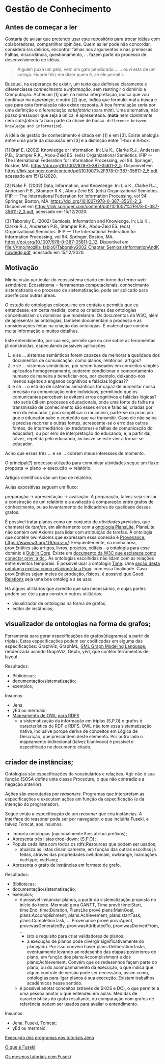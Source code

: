 # Gestão de Conhecimento

## Antes de começar a ler

Gostaria de avisar que pretendo usar este repositório para trocar idéias com colaboradores, compartilhar opiniões. Quem as ler pode não concordar, considerá-las delírios, encontrar falhas nos argumentos e nas premissas. Falhas, discordância, questionamento, ... fazem parte do processo de desenvolvimento de idéias.

> Alguém puxa um pelo, vem um gato pendurado...
> ... ouvi esta de um colega. Ficarei feliz em dizer quem é, se ele permitir...

Busquei, na esperança de existir, um texto que definisse claramente e diferenciasse *conhecimento* e *informação*, sem restringir o domínio a Computação. Achei um [1] que, na minha interpretação, indica que vou continuar *na esperança*, e outro [2] que, indica que formulei mal a busca e que para esta formulação não existe resposta. A boa formulação seria por uma definição e diferenciação *satisfatória* (para mim). Uma alternativa, não posso pressupor que seja a única, é apresentada. (**nota** nem *claramente* nem *satisfatória* faziam parte da chave de busca: `difference between knowledge and information`).

A idéia de gestão de conhecimento é citada em [1] e em [3]. Existe analogia entre uma parte da discussão em [3] e a distinção entre T-box e A-box.

[1] Braf E. (2002) Knowledge or Information. In: Liu K., Clarke R.J., Andersen P.B., Stamper R.K., Abou-Zeid ES. (eds) Organizational Semiotics. IFIP — The International Federation for Information Processing, vol 94. Springer, Boston, MA. https://doi.org/10.1007/978-0-387-35611-2_5. Disponível em <https://link.springer.com/content/pdf/10.1007%2F978-0-387-35611-2_5.pdf>, acessado em 15/12/2020.

[2] Nake F. (2002) Data, Information, and Knowledge. In: Liu K., Clarke R.J., Andersen P.B., Stamper R.K., Abou-Zeid ES. (eds) Organizational Semiotics. IFIP — The International Federation for Information Processing, vol 94. Springer, Boston, MA. https://doi.org/10.1007/978-0-387-35611-2_3. Disponível em <https://link.springer.com/content/pdf/10.1007%2F978-0-387-35611-2_3.pdf>, acessado em 15/12/2020.

[3] Taborsky E. (2002) Semiosis, Information and Knowledge. In: Liu K., Clarke R.J., Andersen P.B., Stamper R.K., Abou-Zeid ES. (eds) Organizational Semiotics. IFIP — The International Federation for Information Processing, vol 94. Springer, Boston, MA. https://doi.org/10.1007/978-0-387-35611-2_12. Disponível em <file:///tmp/mozilla_fabio0/Taborsky2002_Chapter_SemiosisInformationAndKnowledg.pdf>, acessado em 15/12/2020.


## Motivação

Minha visão particular do ecossistema criado em torno do termo *web semântica*. Ecossistema = ferramentas computacionais, conhecimento sistematizado e o processo de sistematização, pode ser aplicado para aperfeiçoar outras áreas.

O estudo de ontologias colocou-me em contato e permitiu que eu entendesse, em certa medida, como os criadores das ontologias conceitualizam os domínios que modelaram. Os documentos da W3C, além de apresentar as ontologias, também documentam o processo e as considerações feitas na criação das ontologias. É material que contém muita informação e muitos detalhes.

Este entendimento, por sua vez, permite que eu crie sobre as ferramentas já construídas, especulando possíveis aplicações.

1. e se ... sistemas semânticos forem capazes de melhorar a qualidade dos documentos de comunicação, como planos, relatórios, artigos?
2. e se ... sistemas semânticos, por serem baseados em conceitos simples aplicados homogeneamente, puderem condicionar o comportamento humano de maneira a beneficiar-nos, por exemplo, deixando-nos menos sujeitos a enganos cognitivos e falácias lógicas??
3. e se ... o estudo de sistemas semânticos for capaz de aumentar nossa precisão na comunicação entre indivíduos, permitindo que os comunicantes percebam (e evitem) erros cognitivos e falácias lógicas? Isto seria útil em processos educacionais, onde uma fonte de falha na transmissão de conhecimento são esses erros e falácias, criadas por erro do educador ( para simplificar o raciocínio, parte-se do princípio que o educador sabe o conteúdo que vai transmitir. Caso ele não saiba e precise recorrer a outras fontes, acrescente-se o erro das outras fontes, de intermediários (ex:tradutores) e falhas de comunicação do educador), ou por erro de interpretação do educando, e, a partir daí, talvez, repetida pelo educando, inclusive se este vier a tornar-se educador.

Acho que esses três ... e se ... cobrem meus interesses de momento.

O principal(?) processo utilizado para comunicar atividades segue um fluxo: proposta -> plano -> execução -> relatório. 

Artigos científicos são um tipo de relatório.

Aulas expositivas seguem um fluxo:

preparação -> apresentação -> avaliação. A preparação, talvez seja similar à construção de um relatório e a avaliação à comparação entre grafos de conhecimento, ou ao levantamento de indicadores de qualidade desses grafos.

É possível tratar planos como um conjunto de *atividades previstas*, que chamarei de *tarefas*, em alinhamento com a [ontologia PlansLite](http://www.ontologydesignpatterns.org/ont/dul/PlansLite.owl). PlansLite não contém owl:Axioms para lidar com atribuição de tarefas. A ontologia que contém owl:Axioms que expressam essa conexão é [Provenance](https://www.w3.org/TR/prov-overview/), <https://www.w3.org/TR/prov-o/>. Frequentemente, na minha área, prov:Entities são artigos, livros, projetos, editais - a ontologia para esse domínio é [Dublin Core](https://www.dublincore.org/specifications/dublin-core/dcmi-terms/). Existe um [documento da W3C que esclarece como conectar prov: a dc:](https://www.w3.org/TR/prov-dc/). As ontologias escolhidas não lidam com as relações entre eventos temporais. É possível usar a ontologia [Time](https://www.w3.org/TR/owl-time). Uma [seção desta ontologia explica como relacioná-la a Prov](https://www.w3.org/TR/owl-time/#time-prov). com essa finalidade. Caso prov:Entities sejam meios de produção, físicos, é possível que [Good Relations](http://www.productontology.org/) seja uma boa ontologia a se usar. 

Há alguns utilitários que acredito que são necessários, e cujas partes podem ser úteis para construir outros utilitários:

- visualizador de ontologias na forma de grafos;
- editor de instâncias;

## visualizador de ontologias na forma de grafos;

Ferramenta para gerar especificações de grafos(diagramas) a partir de triplas. Estas especificações podem ser codificadas em alguma das especificações: GraphViz, GraphML, [GML Graph Modeling Language](https://en.wikipedia.org/wiki/Graph_Modelling_Language), renderizada usando GraphViz, Gephi, yEd, que contém ferramentas de layout.


Resultados:
- Bibliotecas;
- documentação/sistematização;
- exemplos;

Insumos:
- Jena;
- yEd ou mermaid;
- [Mapeamento de OWL para RDFS](https://www.w3.org/TR/owl-mapping-to-rdf/)
    - a sistematização da informação em triplas (S,P,O) e grafos é característica de RDF e RDFS. OWL não tem essa sistematização nativa, inclusive porque deriva de conceitos em Lógica de Descrição, que prescindem deste elemento. Por outro lado o mapeamento bidirecional (talvez biunívoco) é possível e especificado no documento citado.
     

## criador de instâncias;

Ontologias são especificações de vocabulários e relações. Agir não é sua função (SOSA define uma classe Procedure, o que não contradiz a a negação anterior). 

Ações são executadas por *reasoners*. Programas que interpretam as especificações e executam ações em função da especificação (e da intenção do programador).

Segue então a especificação de um *reasoner* que cria instâncias. A interface do reasoner pode ser por navegador, o que incluiria Fuseki, e talvez Tomcat, aos insumos.

- Importa ontologias (opcionalmente lhes atribui prefixos);
- Apresenta três listas drop-down: {S,P,O};
- Popula cada lista com todos os rdfs:Resources que podem ser usados;
    - atualiza as listas dinamicamente, em função das outras escolhas já feitas, através das propriedades owl:domain, owl:range, marcações xsd:type, xsd:lang;
- Apresenta o grafo de instâncias em formato de grafo.

Resultados:
- Bibliotecas;
- documentação/sistematização;
- exemplos;
    - é possível instanciar planos, a partir da sistematização proposta no início do texto. Mermaid gera GANTT, Time prevê time:Start, time:End, time:Duration, PlansLite provê plans:MainGoal, plans:Accomplishment, plans:Achievement, plans:startTask, plans:CompletionTask, ... Provenance provê prov:Agent, prov:wasGeneratedBy, prov:wasAttributedTo, prov:wasDerivedFrom, ...
        - isto é requisito para criar validadores de planos.
        - a execução de planos pode divergir significativamente do planejado. Por isso convém haver plans:DeliberationTasks, eventuamente levando ao redesenho das etapas posteriores do plano, em função dos plans:Accomplishment e dos plans:Achievement. Convém que os redesenhos façam parte do plano, ou do acompanhamento da execução, o que indica que algum controle de versão pode ser necessário, assim como, ontologias para ligar planos à sua execução. Existem trabalhos acadêmicos nesse sentido.
    - é possível anotar conceitos (através de SKOS e DC), o que permite a uma pessoa anotar o que entendeu em aulas. Medidas de características do grafo resultante, ou comparação com grafos de referência podem ser usados para avaliar o entendimento.
    
Insumos:
- Jena, Fuseki, Tomcat;
- yEd ou mermaid;


[Execução dos programas nos tutoriais Jena](ExecucaoTutoriaisJena.md)

[O que é Fuseki](Fuseki.md)

[Os mesmos tutoriais com Fuseki](FusekiTutoriais.md)

